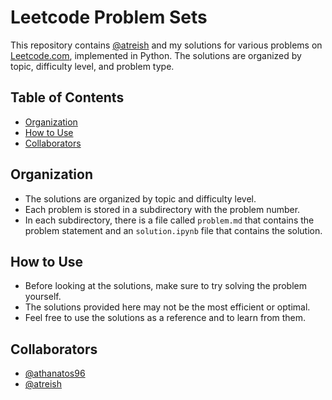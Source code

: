 # Leetcode Problem Sets

This repository contains [@atreish](https://github.com/atreish) and my solutions for various problems on [Leetcode.com](https://leetcode.com/), implemented in Python. The solutions are organized by topic, difficulty level, and problem type.

## Table of Contents

- [Organization](#organization)
- [How to Use](#how-to-use)
- [Collaborators](#collaborators)

## Organization
- The solutions are organized by topic and difficulty level.
- Each problem is stored in a subdirectory with the problem number.
- In each subdirectory, there is a file called `problem.md` that contains the problem statement and an `solution.ipynb` file that contains the solution.

## How to Use
- Before looking at the solutions, make sure to try solving the problem yourself.
- The solutions provided here may not be the most efficient or optimal.
- Feel free to use the solutions as a reference and to learn from them.

## Collaborators
- [@athanatos96](https://github.com/athanatos96)
- [@atreish](https://github.com/atreish) 

